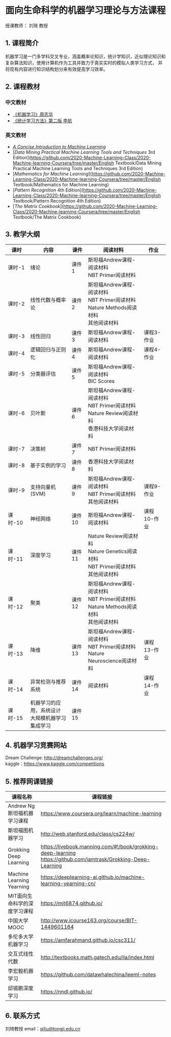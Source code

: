 # 面向生命科学的机器学习理论与方法课程
授课教师： 刘琦 教授
## 1. 课程简介 <br>
  机器学习是一门多学科交叉专业，涵盖概率论知识，统计学知识，近似理论知识和复杂算法知识，使用计算机作为工具并致力于真实实时的模拟人类学习方式， 并将现有内容进行知识结构划分来有效提高学习效率。 <br>

## 2. 课程教材

### 中文教材
* [《机器学习》周志华](https://item.jd.com/11867803.html) <br>
* [《统计学习方法》第二版 李航](https://item.jd.com/47384022706.html) <br>

### 英文教材
* [*A Concise Introduction to Machine Learning*](English_Textbook/A-Concise-Introduction-to-Machine-Learning.zip) <br>
* [*Data Mining Practical Machine Learning Tools and Techniques* 3rd Edition](https://github.com/2020-Machine-Learning-Class/2020-Machine-learning-Coursera/tree/master/English Textbook/Data Mining Practical Machine Learning Tools and Techniques 3rd Edition) <br>
* [*Mathematics for Machine Learning*](https://github.com/2020-Machine-Learning-Class/2020-Machine-learning-Coursera/tree/master/English Textbook/Mathematics for Machine Learning) <br>
* [*Pattern Recognition* 4th Edition](https://github.com/2020-Machine-Learning-Class/2020-Machine-learning-Coursera/tree/master/English Textbook/Pattern Recognition 4th Edition) <br>
* [*The Matrix Cookbook*](https://github.com/2020-Machine-Learning-Class/2020-Machine-learning-Coursera/tree/master/English Textbook/The Matrix Cookbook) <br>

## 3. 教学大纲
课时 | 内容 | 课件 | 阅读材料 | 作业
---|---|---|---|---
课时-1| 绪论 | 课件1 | 斯坦福Andrew课程-阅读材料 <br> NBT Primer阅读材料 | 
课时-2| 线性代数与概率论 | 课件2 | 斯坦福Andrew课程-阅读材料 <br> NBT Primer阅读材料 <br> Nature Methods阅读材料 <br> 其他阅读材料 |
课时-3| 线性回归 | 课件3 | 斯坦福Andrew课程-阅读材料 | 课程3-作业
课时-4| 逻辑回归与正则化 | 课件4 | 斯坦福Andrew课程-阅读材料 | 课程4-作业
课时-5| 分类器评估 | 课件5 | 斯坦福Andrew课程-阅读材料 <br> BIC Scores |
课时-6| 贝叶斯 | 课件6 | 斯坦福Andrew课程-阅读材料 <br> NBT Primer阅读材料 <br> Nature Review阅读材料 <br> 香港科技大学阅读材料
课时-7| 决策树 | 课件7 | NBT Primer阅读材料
课时-8| 基于实例的学习 |课件8 | 香港科技大学阅读材料
课时-9| 支持向量机(SVM) | 课件9 | 斯坦福Andrew课程-阅读材料 <br> NBT Primer阅读材料 <br> 其他阅读材料　| 课程9-作业
课时-10| 神经网络 | 课件10 | 斯坦福Andrew课程-阅读材料 | 课程10-作业
课时-11| 深度学习 | 课件11 | Nature Review阅读材料 <br> Nature Genetics阅读材料 <br> NBT Primer阅读材料 <br> 其他阅读材料
课时-12| 聚类 | 课件12 | 斯坦福Andrew课程-阅读材料 <br> NBT Primer阅读材料 <br> Nature Methods阅读材料 <br> 其他阅读材料
课时-13| 降维 | 课件13 | 斯坦福Andrew课程-阅读材料 <br> NBT Primer阅读材料 <br> Nature Neuroscience阅读材料 | 课程13-作业
课时-14| 异常检测与推荐系统　| 课件14 | 阅读材料 | 课程14-作业
课时-15| 机器学习的应用，系统设计 <br> 大规模机器学习 <br>集成学习 | 课件15

## 4. 机器学习竞赛网站
Dream Challenge: http://dreamchallenges.org/ <br>
kaggle：https://www.kaggle.com/competitions <br>

## 5. 推荐网课链接
课程名称 | 课程链接
---|---
Andrew Ng斯坦福机器学习课程 | https://www.coursera.org/learn/machine-learning
斯坦福图机器学习 |  http://web.stanford.edu/class/cs224w/
Grokking Deep Learning | https://livebook.manning.com/#!/book/grokking-deep-learning <br> https://github.com/iamtrask/Grokking-Deep-Learning                          
Machine Learning Yearning | https://deeplearning-ai.github.io/machine-learning-yearning-cn/
MIT面向生命科学的深度学习课程 | https://mit6874.github.io/
中国大学MOOC | http://www.icourse163.org/course/BIT-1449601164 
多伦多大学机器学习 | https://amfarahmand.github.io/csc311/ 
交互式线性代数 |  http://textbooks.math.gatech.edu/ila/index.html
李宏毅机器学习 |  https://github.com/datawhalechina/leeml-notes
邱锡鹏深度学习 |  https://nndl.github.io/

## 6. 联系方式
刘琦教授 email：qiliu@tongji.edu.cn
